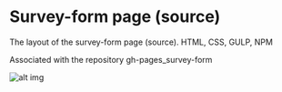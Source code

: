 # Survey-form page (source)

The layout of the survey-form page (source). HTML, CSS, GULP, NPM

Associated with the repository gh-pages_survey-form

![alt img](https://i.ibb.co/mRMv0Ty/Survey1600900.jpg)
